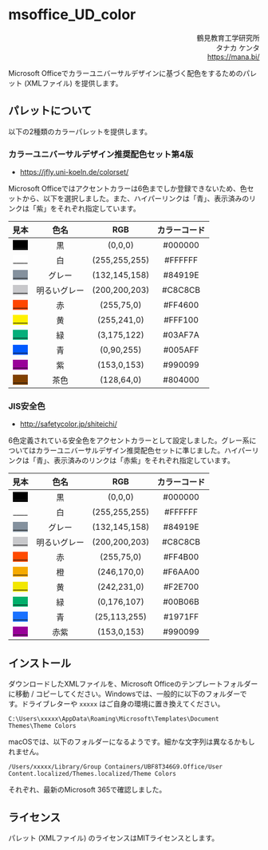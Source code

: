 # msoffice_UD_color

<div align="right">
鶴見教育工学研究所<br />
タナカ ケンタ<br />
<a href="https://mana.bi/">https://mana.bi/</a>
</div>

Microsoft Officeでカラーユニバーサルデザインに基づく配色をするためのパレット (XMLファイル) を提供します。


## パレットについて

以下の2種類のカラーパレットを提供します。


### カラーユニバーサルデザイン推奨配色セット第4版

* https://jfly.uni-koeln.de/colorset/

Microsoft Officeではアクセントカラーは6色までしか登録できないため、色セットから、以下を選択しました。また、ハイパーリンクは「青」、表示済みのリンクは「紫」をそれぞれ指定しています。

<table>
<thead>
<tr>
<th align="center">見本</th>
<th align="center">色名</th>
<th align="center">RGB</th>
<th align="center">カラーコード</th>
</tr>
</thead>
<tbody>
<tr>
<td align="center"><span style="background-color: #000000">____</span></td>
<td align="center">黒</td>
<td align="center">(0,0,0)</td>
<td align="center">#000000</td>
</tr>
<tr>
<td align="center"><span style="background-color: #FFFFFF">____</span></td>
<td align="center">白</td>
<td align="center">(255,255,255)</td>
<td align="center">#FFFFFF</td>
</tr>
<tr>
<td align="center"><span style="background-color: #84919E">____</span></td>
<td align="center">グレー</td>
<td align="center">(132,145,158)</td>
<td align="center">#84919E</td>
</tr>
<tr>
<td align="center"><span style="background-color: #C8C8CB">____</span></td>
<td align="center">明るいグレー</td>
<td align="center">(200,200,203)</td>
<td align="center">#C8C8CB</td>
</tr>
<tr>
<td align="center"><span style="background-color: #FF4600">____</span></td>
<td align="center">赤</td>
<td align="center">(255,75,0)</td>
<td align="center">#FF4600</td>
</tr>
<tr>
<td align="center"><span style="background-color: #FFF100">____</span></td>
<td align="center">黄</td>
<td align="center">(255,241,0)</td>
<td align="center">#FFF100</td>
</tr>
<tr>
<td align="center"><span style="background-color: #03AF7A">____</span></td>
<td align="center">緑</td>
<td align="center">(3,175,122)</td>
<td align="center">#03AF7A</td>
</tr>
<tr>
<td align="center"><span style="background-color: #005AFF">____</span></td>
<td align="center">青</td>
<td align="center">(0,90,255)</td>
<td align="center">#005AFF</td>
</tr>
<tr>
<td align="center"><span style="background-color: #990099">____</span></td>
<td align="center">紫</td>
<td align="center">(153,0,153)</td>
<td align="center">#990099</td>
</tr>
<tr>
<td align="center"><span style="background-color: #804000">____</span></td>
<td align="center">茶色</td>
<td align="center">(128,64,0)</td>
<td align="center">#804000</td>
</tr>
</tbody>
</table>


### JIS安全色

* http://safetycolor.jp/shiteichi/

6色定義されている安全色をアクセントカラーとして設定しました。グレー系についてはカラーユニバーサルデザイン推奨配色セットに準じました。ハイパーリンクは「青」、表示済みのリンクは「赤紫」をそれぞれ指定しています。

<table>
<thead>
<tr>
<th align="center">見本</th>
<th align="center">色名</th>
<th align="center">RGB</th>
<th align="center">カラーコード</th>
</tr>
</thead>
<tbody>
<tr>
<td align="center"><span style="background-color: #000000">____</span></td>
<td align="center">黒</td>
<td align="center">(0,0,0)</td>
<td align="center">#000000</td>
</tr>
<tr>
<td align="center"><span style="background-color: #FFFFFF">____</span></td>
<td align="center">白</td>
<td align="center">(255,255,255)</td>
<td align="center">#FFFFFF</td>
</tr>
<tr>
<td align="center"><span style="background-color: #84919E">____</span></td>
<td align="center">グレー</td>
<td align="center">(132,145,158)</td>
<td align="center">#84919E</td>
</tr>
<tr>
<td align="center"><span style="background-color: #C8C8CB">____</span></td>
<td align="center">明るいグレー</td>
<td align="center">(200,200,203)</td>
<td align="center">#C8C8CB</td>
</tr>
<tr>
<td align="center"><span style="background-color: #FF4B00">____</span></td>
<td align="center">赤</td>
<td align="center">(255,75,0)</td>
<td align="center">#FF4B00</td>
</tr>
<tr>
<td align="center"><span style="background-color: #F6AA00">____</span></td>
<td align="center">橙</td>
<td align="center">(246,170,0)</td>
<td align="center">#F6AA00</td>
</tr>
<tr>
<td align="center"><span style="background-color: #F2E700">____</span></td>
<td align="center">黄</td>
<td align="center">(242,231,0)</td>
<td align="center">#F2E700</td>
</tr>
<tr>
<td align="center"><span style="background-color: #00B06B">____</span></td>
<td align="center">緑</td>
<td align="center">(0,176,107)</td>
<td align="center">#00B06B</td>
</tr>
<tr>
<td align="center"><span style="background-color: #1971FF">____</span></td>
<td align="center">青</td>
<td align="center">(25,113,255)</td>
<td align="center">#1971FF</td>
</tr>
<tr>
<td align="center"><span style="background-color: #990099">____</span></td>
<td align="center">赤紫</td>
<td align="center">(153,0,153)</td>
<td align="center">#990099</td>
</tr>
</tbody>
</table>


## インストール

ダウンロードしたXMLファイルを、Microsoft Officeのテンプレートフォルダーに移動 / コピーしてください。Windowsでは、一般的に以下のフォルダーです。ドライブレターや `xxxxx` はご自身の環境に置き換えてください。

```
C:\Users\xxxxx\AppData\Roaming\Microsoft\Templates\Document Themes\Theme Colors
```

macOSでは、以下のフォルダーになるようです。細かな文字列は異なるかもしれません。

```
/Users/xxxxx/Library/Group Containers/UBF8T346G9.Office/User Content.localized/Themes.localized/Theme Colors
```

それぞれ、最新のMicrosoft 365で確認しました。


## ライセンス

パレット (XMLファイル) のライセンスはMITライセンスとします。
